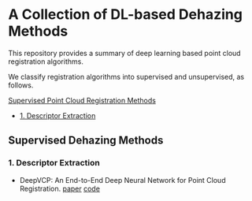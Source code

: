 # A Collection of DL-based Dehazing Methods

This repository provides a summary of deep learning based point cloud registration algorithms. 

We classify registration algorithms into supervised and unsupervised, as follows.

[Supervised Point Cloud Registration Methods](#supervised)
 * [1. Descriptor Extraction](#s-1)

## Supervised Dehazing Methods

<p id="s-1"></p>

### 1. Descriptor Extraction
* DeepVCP: An End-to-End Deep Neural Network for Point Cloud Registration.
[paper](https://ieeexplore.ieee.org/document/9009450)
[code](https://github.com/jundaozhilian/DeepVCP-PyTorch)
